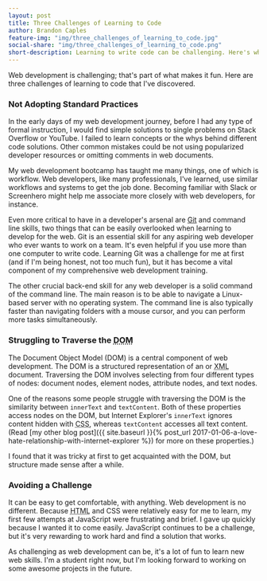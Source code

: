 ```yaml
---
layout: post
title: Three Challenges of Learning to Code
author: Brandon Caples
feature-img: "img/three_challenges_of_learning_to_code.jpg"
social-share: "img/three_challenges_of_learning_to_code.png"
short-description: Learning to write code can be challenging. Here's what I struggled with at first.
---
```


Web development is challenging; that's part of what makes it fun. Here are three challenges of learning to code that I've discovered.

### Not Adopting Standard Practices

In the early days of my web development journey, before I had any type of formal instruction, I would find simple solutions to single problems on Stack Overflow or YouTube. I failed to learn concepts or the whys behind different code solutions. Other common mistakes could be not using popularized developer resources or omitting comments in web documents.

My web development bootcamp has taught me many things, one of which is workflow. Web developers, like many professionals, I've learned, use similar workflows and systems to get the job done. Becoming familiar with Slack or Screenhero might help me associate more closely with web developers, for instance.

Even more critical to have in a developer's arsenal are <a href="https://git-scm.com/" target="_blank">Git</a> and command line skills, two things that can be easily overlooked when learning to develop for the web. Git is an essential skill for any aspiring web developer who ever wants to work on a team. It's even helpful if you use more than one computer to write code. Learning Git was a challenge for me at first (and if I'm being honest, not too much fun), but it has become a vital component of my comprehensive web development training.

The other crucial back-end skill for any web developer is a solid command of the command line. The main reason is to be able to navigate a Linux-based server with no operating system. The command line is also typically faster than navigating folders with a mouse cursor, and you can perform more tasks simultaneously.

### Struggling to Traverse the <abbr title="Document Object Model">DOM</abbr>

The Document Object Model (DOM) is a central component of web development. The DOM is a structured representation of an <abbr title="Hyper Text Markup Language"></abbr> or <abbr title="Extensible Markup Language">XML</abbr> document. Traversing the DOM involves selecting from four different types of nodes: document nodes, element nodes, attribute nodes, and text nodes.

One of the reasons some people struggle with traversing the DOM is the similarity between `innerText` and `textContent`. Both of these properties access nodes on the DOM, but Internet Explorer's `innerText` ignores content hidden with <abbr title="Cascading Style Sheets">CSS</abbr>, whereas `textContent` accesses all text content. (Read [my other blog post]({{ site.baseurl }}{% post_url 2017-01-06-a-love-hate-relationship-with-internet-explorer %}) for more on these properties.)

I found that it was tricky at first to get acquainted with the DOM, but structure made sense after a while.

### Avoiding a Challenge

It can be easy to get comfortable, with anything. Web development is no different. Because <abbr title="Hyper Text Markup Language">HTML</abbr> and CSS were relatively easy for me to learn, my first few attempts at JavaScript were frustrating and brief. I gave up quickly because I wanted it to come easily. JavaScript continues to be a challenge, but it's very rewarding to work hard and find a solution that works.

As challenging as web development can be, it's a lot of fun to learn new web skills. I'm a student right now, but I'm looking forward to working on some awesome projects in the future.